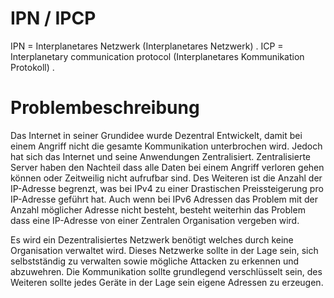 # IPN / IPCP
IPN = Interplanetares Netzwerk (Interplanetares Netzwerk) . 
ICP = Interplanetary communication protocol (Interplanetares Kommunikation Protokoll) . 

# Problembeschreibung
Das Internet in seiner Grundidee wurde Dezentral Entwickelt, damit bei einem Angriff nicht die gesamte Kommunikation unterbrochen wird. Jedoch hat sich das Internet und seine Anwendungen Zentralisiert. Zentralisierte Server haben den Nachteil dass alle Daten bei einem Angriff verloren gehen können oder Zeitweilig nicht aufrufbar sind. 
Des Weiteren ist die Anzahl der IP-Adresse begrenzt, was bei IPv4 zu einer Drastischen Preissteigerung pro IP-Adresse geführt hat. Auch wenn bei IPv6 Adressen das Problem mit der Anzahl möglicher Adresse nicht besteht, besteht weiterhin das Problem dass eine IP-Adresse von einer Zentralen Organisation vergeben wird.  

Es wird ein Dezentralisiertes Netzwerk benötigt welches durch keine Organisation verwaltet wird. Dieses Netzwerke sollte in der Lage sein, sich selbstständig zu verwalten sowie mögliche Attacken zu erkennen und abzuwehren. Die Kommunikation sollte grundlegend verschlüsselt sein, des Weiteren sollte jedes Geräte in der Lage sein eigene Adressen zu erzeugen.

